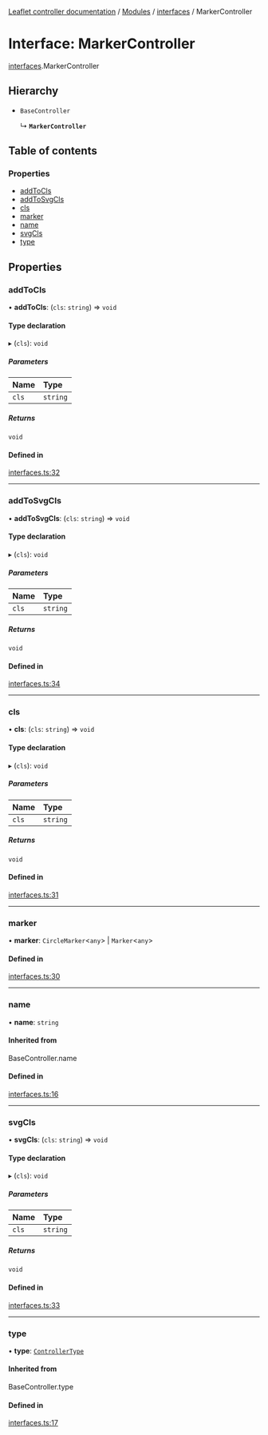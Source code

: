 [Leaflet controller documentation](../README.md) / [Modules](../modules.md) / [interfaces](../modules/interfaces.md) / MarkerController

# Interface: MarkerController

[interfaces](../modules/interfaces.md).MarkerController

## Hierarchy

- `BaseController`

  ↳ **`MarkerController`**

## Table of contents

### Properties

- [addToCls](interfaces.MarkerController.md#addtocls)
- [addToSvgCls](interfaces.MarkerController.md#addtosvgcls)
- [cls](interfaces.MarkerController.md#cls)
- [marker](interfaces.MarkerController.md#marker)
- [name](interfaces.MarkerController.md#name)
- [svgCls](interfaces.MarkerController.md#svgcls)
- [type](interfaces.MarkerController.md#type)

## Properties

### addToCls

• **addToCls**: (`cls`: `string`) => `void`

#### Type declaration

▸ (`cls`): `void`

##### Parameters

| Name | Type |
| :------ | :------ |
| `cls` | `string` |

##### Returns

`void`

#### Defined in

[interfaces.ts:32](https://github.com/synw/leaflet-controller/blob/653db9e/src/interfaces.ts#L32)

___

### addToSvgCls

• **addToSvgCls**: (`cls`: `string`) => `void`

#### Type declaration

▸ (`cls`): `void`

##### Parameters

| Name | Type |
| :------ | :------ |
| `cls` | `string` |

##### Returns

`void`

#### Defined in

[interfaces.ts:34](https://github.com/synw/leaflet-controller/blob/653db9e/src/interfaces.ts#L34)

___

### cls

• **cls**: (`cls`: `string`) => `void`

#### Type declaration

▸ (`cls`): `void`

##### Parameters

| Name | Type |
| :------ | :------ |
| `cls` | `string` |

##### Returns

`void`

#### Defined in

[interfaces.ts:31](https://github.com/synw/leaflet-controller/blob/653db9e/src/interfaces.ts#L31)

___

### marker

• **marker**: `CircleMarker`<`any`\> \| `Marker`<`any`\>

#### Defined in

[interfaces.ts:30](https://github.com/synw/leaflet-controller/blob/653db9e/src/interfaces.ts#L30)

___

### name

• **name**: `string`

#### Inherited from

BaseController.name

#### Defined in

[interfaces.ts:16](https://github.com/synw/leaflet-controller/blob/653db9e/src/interfaces.ts#L16)

___

### svgCls

• **svgCls**: (`cls`: `string`) => `void`

#### Type declaration

▸ (`cls`): `void`

##### Parameters

| Name | Type |
| :------ | :------ |
| `cls` | `string` |

##### Returns

`void`

#### Defined in

[interfaces.ts:33](https://github.com/synw/leaflet-controller/blob/653db9e/src/interfaces.ts#L33)

___

### type

• **type**: [`ControllerType`](../modules/interfaces.md#controllertype)

#### Inherited from

BaseController.type

#### Defined in

[interfaces.ts:17](https://github.com/synw/leaflet-controller/blob/653db9e/src/interfaces.ts#L17)
